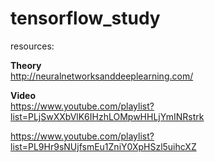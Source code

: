 # tensorflow_study
resources:  

**Theory**  
http://neuralnetworksanddeeplearning.com/  

**Video**  
https://www.youtube.com/playlist?list=PLjSwXXbVlK6IHzhLOMpwHHLjYmINRstrk  

https://www.youtube.com/playlist?list=PL9Hr9sNUjfsmEu1ZniY0XpHSzl5uihcXZ
